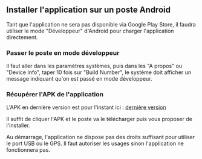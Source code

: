 ## Installer l'application sur un poste Android

Tant que l'application ne sera pas disponible via Google Play Store, il faudra utiliser le mode "Développeur" d'Android pour charger l'application directement.

### Passer le poste en mode développeur

Il faut aller dans les paramètres systèmes, puis dans les "A propos" ou "Device Info", taper 10 fois sur "Build Number", le système doit afficher un message indiquant qu'on est passé en mode développeur.

### Récupérer l'APK de l'application

L'APK en dernière version est pour l'instant ici :
[ dernière version ](https://drive.google.com/drive/folders/1cToGbZd3wZ49ZU1cTHJ8dAAtLZSSz_Xb?usp=sharing)
 
Il suffit de cliquer l'APK et le poste va le télécharger puis vous proposer de l'installer.

Au démarrage, l'application ne dispose pas des droits suffisant pour utiliser le port USB ou le GPS. Il faut autoriser les usages sinon l'application ne fonctionnera pas.

 
